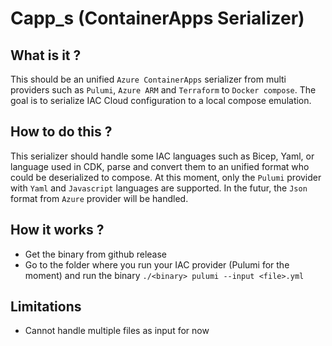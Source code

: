 # Capp_s (ContainerApps Serializer)

## What is it ?
This should be an unified `Azure ContainerApps` serializer from multi providers such as `Pulumi`, `Azure ARM` and `Terraform` to `Docker compose`. The goal is to serialize IAC Cloud configuration to a local compose emulation.

## How to do this ?
This serializer should handle some IAC languages such as Bicep, Yaml, or language used in CDK, parse and convert them to an unified format who could be deserialized to compose.
At this moment, only the `Pulumi` provider with `Yaml` and `Javascript` languages are supported. In the futur, the `Json` format from `Azure` provider will be handled.

## How it works ?
- Get the binary from github release
- Go to the folder where you run your IAC provider (Pulumi for the moment) and run the binary `./<binary> pulumi --input <file>.yml`

## Limitations
- Cannot handle multiple files as input for now